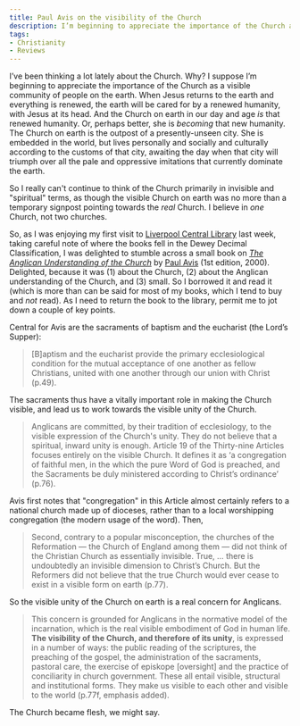 ```yaml
---
title: Paul Avis on the visibility of the Church
description: I’m beginning to appreciate the importance of the Church as a visible community of people on the earth.
tags:
- Christianity
- Reviews
---
```

I’ve been thinking a lot lately about the Church. Why? I suppose I’m beginning to appreciate the importance of the Church as a visible community of people on the earth. When Jesus returns to the earth and everything is renewed, the earth will be cared for by a renewed humanity, with Jesus at its head. And the Church on earth in our day and age _is_ that renewed humanity. Or, perhaps better, she is _becoming_ that new humanity. The Church on earth is the outpost of a presently-unseen city. She is embedded in the world, but lives personally and socially and culturally according to the customs of that city, awaiting the day when that city will triumph over all the pale and oppressive imitations that currently dominate the earth.

So I really can't continue to think of the Church primarily in invisible and "spiritual" terms, as though the visible Church on earth was no more than a temporary signpost pointing towards the _real_ Church. I believe in _one_ Church, not two churches.

So, as I was enjoying my first visit to [Liverpool Central Library](http://liverpool.gov.uk/libraries/find-a-library/central-library/) last week, taking careful note of where the books fell in the Dewey Decimal Classification, I was delighted to stumble across a small book on [_The Anglican Understanding of the Church_](http://www.spckpublishing.co.uk/shop/anglican-understanding-of-the-church-an/) by [Paul Avis](http://en.wikipedia.org/wiki/Paul_Avis) (1st edition, 2000). Delighted, because it was (1) about the Church, (2) about the Anglican understanding of the Church, and (3) small. So I borrowed it and read it (which is more than can be said for most of my books, which I tend to buy and _not_ read). As I need to return the book to the library, permit me to jot down a couple of key points.

Central for Avis are the sacraments of baptism and the eucharist (the Lord’s Supper):

> [B]aptism and the eucharist provide the primary ecclesiological condition for the mutual acceptance of one another as fellow Christians, united with one another through our union with Christ (p.49).

The sacraments thus have a vitally important role in making the Church visible, and lead us to work towards the visible unity of the Church.

> Anglicans are committed, by their tradition of ecclesiology, to the visible expression of the Church's unity. They do not believe that a spiritual, inward unity is enough. Article 19 of the Thirty-nine Articles focuses entirely on the visible Church. It defines it as ‘a congregation of faithful men, in the which the pure Word of God is preached, and the Sacraments be duly ministered according to Christ’s ordinance’ (p.76).

Avis first notes that "congregation" in this Article almost certainly refers to a national church made up of dioceses, rather than to a local worshipping congregation (the modern usage of the word). Then,

> Second, contrary to a popular misconception, the churches of the Reformation — the Church of England among them — did not think of the Christian Church as essentially invisible. True, … there is undoubtedly an invisible dimension to Christ’s Church. But the Reformers did not believe that the true Church would ever cease to exist in a visible form on earth (p.77).

So the visible unity of the Church on earth is a real concern for Anglicans.

> This concern is grounded for Anglicans in the normative model of the incarnation, which is the real visible embodiment of God in human life. <strong>The visibility of the Church, and therefore of its unity</strong>, is expressed in a number of ways: the public reading of the scriptures, the preaching of the gospel, the administration of the sacraments, pastoral care, the exercise of episkope [oversight] and the practice of conciliarity in church government. These all entail visible, structural and institutional forms. They make us visible to each other and visible to the world (p.77f, emphasis added).

The Church became flesh, we might say.
